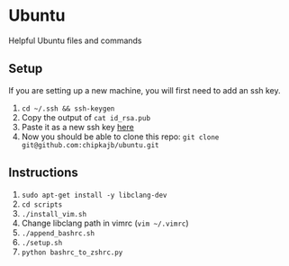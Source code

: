 # Ubuntu
Helpful Ubuntu files and commands

## Setup
If you are setting up a new machine, you will first need to add an ssh key.
1. `cd ~/.ssh && ssh-keygen`
2. Copy the output of `cat id_rsa.pub`
3. Paste it as a new ssh key [here](https://github.com/settings/keys)
4. Now you should be able to clone this repo: `git clone git@github.com:chipkajb/ubuntu.git`

## Instructions
1. `sudo apt-get install -y libclang-dev`
2. `cd scripts`
3. `./install_vim.sh`
4. Change libclang path in vimrc (`vim ~/.vimrc`)
5. `./append_bashrc.sh`
6. `./setup.sh`
7. `python bashrc_to_zshrc.py`
